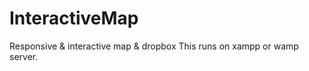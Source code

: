 # InteractiveMap
Responsive &amp; interactive map &amp; dropbox
This runs on xampp or wamp server.



